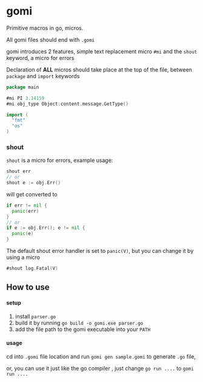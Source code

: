 # gomi
Primitive macros in go, micros.

All gomi files should end with `.gomi`

gomi introduces 2 features,
simple text replacement micro `#mi`
and the `shout` keyword, a micro for errors

Declaration of **ALL** micros should take place at the top of the file, between `package` and `import` keywords

```go
package main

#mi PI 3.14159
#mi obj_type Object.content.message.GetType()

import (
  "fmt"
  "os"
)
```
### shout

`shout` is a micro for errors, example usage:

```go
shout err
// or
shout e := obj.Err()
```

will get converted to

```go
if err != nil {
  panic(err)
}
// or
if e := obj.Err(); e != nil {
  panic(e)
}
```

The default shout error handler is set to `panic(V)`, but you can change it by using a micro
```go
#shout log.Fatal(V)
```

## How to use

#### setup
1) install `parser.go`
2) build it by running `go build -o gomi.exe parser.go`
3) add the file path to the gomi executable into your `PATH`

#### usage
cd into `.gomi` file location and run `gomi gen sample.gomi` to generate `.go` file,

or, you can use it just like the go compiler , just change `go run ....` to `gomi run ....`
